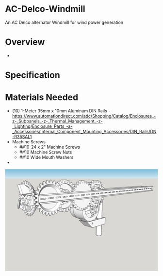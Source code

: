 # AC-Delco-Windmill
An AC Delco alternator Windmill for wind power generation

# Overview
-

# Specification

# Materials Needed
- (10) 1-Meter 35mm x 10mm Aluminum DIN Rails
    -https://www.automationdirect.com/adc/Shopping/Catalog/Enclosures_-z-_Subpanels_-z-_Thermal_Management_-z-_Lighting/Enclosure_Parts_-a-_Accessories/Internal_Component_Mounting_Accessories/DIN_Rails/DN-R35SAL1
- Machine Screws
    - ##10-24 x 2" Machine Screws
    - ##10 Machine Screw Nuts
    - ##10 Wide Mouth Washers
- 

![Model Picture](/pics/Assembly-2.jpg)
